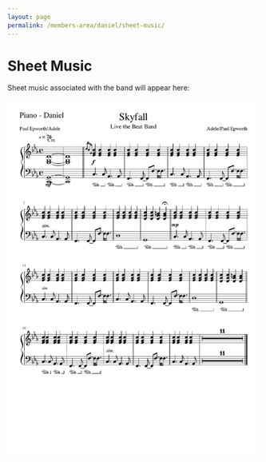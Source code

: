 ```yaml
---
layout: page
permalink: /members-area/daniel/sheet-music/
---
```

<h1>Sheet Music</h1>
Sheet music associated with the band will appear here:

<a href="Daniel.pdf" download><img src="Daniel.pdf"></a>
